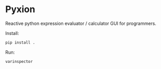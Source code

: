 # Pyxion

Reactive python expression evaluator / calculator GUI for programmers.

Install:

```bash
pip install .
```

Run:

```bash
varinspector
```
